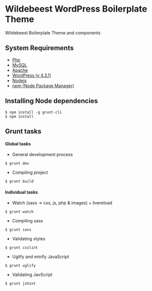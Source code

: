 # Wildebeest WordPress Boilerplate Theme
Wildebeest Boilerplate Theme and components

## System Requirements
- [Php](http://php.net/downloads.php)
- [MySQL](http://dev.mysql.com/downloads/)
- [Apache](http://httpd.apache.org/download.cgi)
- [WordPress (v 4.3.1)](https://wordpress.org/wordpress-4.3.1.zip)
- [Nodejs](https://nodejs.org/download/)
- [npm (Node Package Manager)](https://nodejs.org/download/)

## Installing Node dependencies
```
$ npm install -g grunt-cli
$ npm install
```

## Grunt tasks

#### Global tasks

* General development process
```
$ grunt dev
```
* Compiling project
```
$ grunt build
```

  
#### Individual tasks
* Watch (sass -> css, js, php & images) + livereload
```
$ grunt watch
```
* Compiling sass
```
$ grunt sass
```
* Validating styles
```
$ grunt csslint
```
* Uglify and minify JavaScript
```
$ grunt uglify
```
* Validating JavScript
```
$ grunt jshint
```